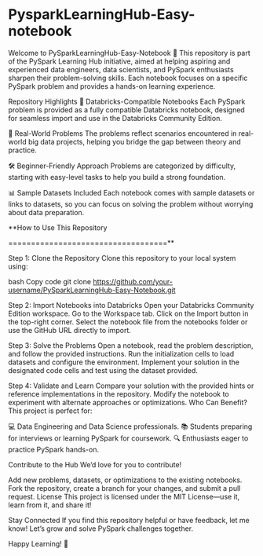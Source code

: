 # PysparkLearningHub-Easy-notebook

Welcome to PySparkLearningHub-Easy-Notebook 🚀
This repository is part of the PySpark Learning Hub initiative, aimed at helping aspiring and experienced data engineers, data scientists, and PySpark enthusiasts sharpen their problem-solving skills. Each notebook focuses on a specific PySpark problem and provides a hands-on learning experience.

Repository Highlights
📘 Databricks-Compatible Notebooks
Each PySpark problem is provided as a fully compatible Databricks notebook, designed for seamless import and use in the Databricks Community Edition.

🎯 Real-World Problems
The problems reflect scenarios encountered in real-world big data projects, helping you bridge the gap between theory and practice.

🛠️ Beginner-Friendly Approach
Problems are categorized by difficulty, starting with easy-level tasks to help you build a strong foundation.

📊 Sample Datasets Included
Each notebook comes with sample datasets or links to datasets, so you can focus on solving the problem without worrying about data preparation.

**How to Use This Repository

===================================**

Step 1: Clone the Repository
Clone this repository to your local system using:

bash
Copy code
git clone https://github.com/your-username/PySparkLearningHub-Easy-Notebook.git  

Step 2: Import Notebooks into Databricks
Open your Databricks Community Edition workspace.
Go to the Workspace tab.
Click on the Import button in the top-right corner.
Select the notebook file from the notebooks folder or use the GitHub URL directly to import.

Step 3: Solve the Problems
Open a notebook, read the problem description, and follow the provided instructions.
Run the initialization cells to load datasets and configure the environment.
Implement your solution in the designated code cells and test using the dataset provided.

Step 4: Validate and Learn
Compare your solution with the provided hints or reference implementations in the repository.
Modify the notebook to experiment with alternate approaches or optimizations.
Who Can Benefit?
This project is perfect for:

💻 Data Engineering and Data Science professionals.
📚 Students preparing for interviews or learning PySpark for coursework.
🔍 Enthusiasts eager to practice PySpark hands-on.

Contribute to the Hub
We’d love for you to contribute!

Add new problems, datasets, or optimizations to the existing notebooks.
Fork the repository, create a branch for your changes, and submit a pull request.
License
This project is licensed under the MIT License—use it, learn from it, and share it!

Stay Connected
If you find this repository helpful or have feedback, let me know! Let’s grow and solve PySpark challenges together.

Happy Learning! 🚀
